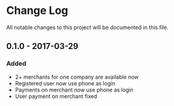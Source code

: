 # Change Log
All notable changes to this project will be documented in this file.

## 0.1.0 - 2017-03-29
### Added
- 2+ merchants for one company are available now
- Registered user now use phone as login
- Payments on merchant now use phone as login
- User payment on merchant fixed